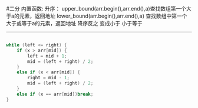 #二分
内置函数:
升序：
upper_bound(arr.begin(),arr.end(),a)查找数组第一个大于a的元素，返回地址
lower_bound(arr.begin(),arr.end(),a) 查找数组中第一个大于或等于a的元素，返回地址
降序反之
变成小于
小于等于

-------------
```c++

while (left <= right) {
	if (x > arr[mid]) {
		left = mid + 1;
		mid = (left + right) / 2;
	}
	else if (x < arr[mid]) {
		right = mid - 1;
		mid = (left + right) / 2;
	}
	else if (x == arr[mid])break;
}

```
